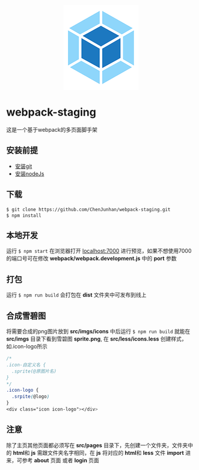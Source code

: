 <div style="text-align: center">
<img src="src/imgs/icons/logo.png"/>
</div>

# webpack-staging
这是一个基于webpack的多页面脚手架

## 安装前提
- [安装git](https://git-scm.com/downloads)
- [安装nodeJs](https://nodejs.org/en/)

## 下载
```
$ git clone https://github.com/ChenJunhan/webpack-staging.git
$ npm install
```

## 本地开发
运行 `$ npm start` 在浏览器打开 [localhost:7000](http://localhost:7000) 进行预览，如果不想使用7000的端口号可在修改 **webpack/webpack.development.js** 中的 **port** 参数

## 打包
运行 `$ npm run build` 会打包在 **dist** 文件夹中可发布到线上

## 合成雪碧图
将需要合成的png图片放到 **src/imgs/icons** 中后运行 `$ npm run build` 就能在 **src/imgs** 目录下看到雪碧图 **sprite.png**, 在 **src/less/icons.less** 创建样式，如.icon-logo所示
``` css
/* 
.icon-自定义名 {
  .sprite(@原图片名)
}
*/
.icon-logo {
  .srpite(@logo)
}
<div class="icon icon-logo"></div>
```

## 注意
除了主页其他页面都必须写在 **src/pages** 目录下，先创建一个文件夹，文件夹中的 **html**和 **js** 需跟文件夹名字相同，在 **js** 将对应的 **html**和 **less** 文件 **import** 进来，可参考 **about** 页面 或者 **login** 页面